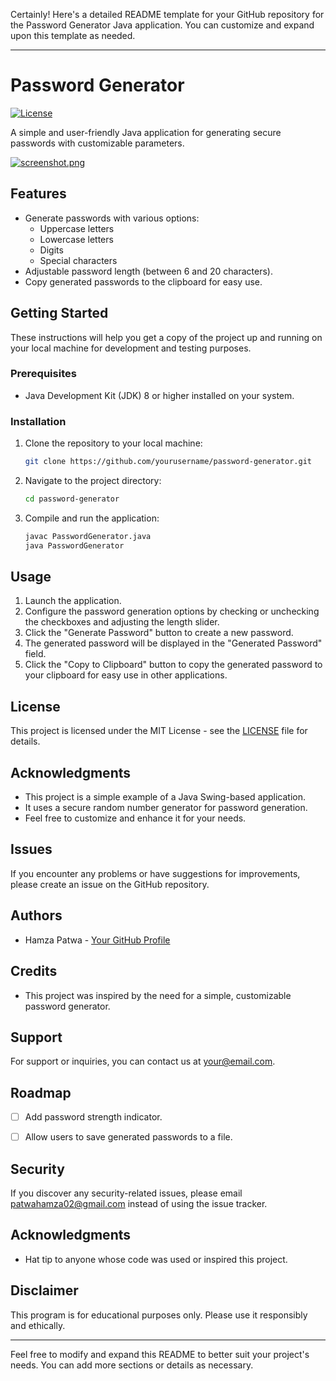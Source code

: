 Certainly! Here's a detailed README template for your GitHub repository for the Password Generator Java application. You can customize and expand upon this template as needed.

---

# Password Generator

[![License](https://img.shields.io/badge/License-MIT-blue.svg)](LICENSE)

A simple and user-friendly Java application for generating secure passwords with customizable parameters.

[![screenshot.png](https://i.postimg.cc/3rb0Q55f/screenshot.png)](https://postimg.cc/Thg3nsPn)

## Features

- Generate passwords with various options:
  - Uppercase letters
  - Lowercase letters
  - Digits
  - Special characters
- Adjustable password length (between 6 and 20 characters).
- Copy generated passwords to the clipboard for easy use.

## Getting Started

These instructions will help you get a copy of the project up and running on your local machine for development and testing purposes.

### Prerequisites

- Java Development Kit (JDK) 8 or higher installed on your system.

### Installation

1. Clone the repository to your local machine:

   ```bash
   git clone https://github.com/yourusername/password-generator.git
   ```

2. Navigate to the project directory:

   ```bash
   cd password-generator
   ```

3. Compile and run the application:

   ```bash
   javac PasswordGenerator.java
   java PasswordGenerator
   ```

## Usage

1. Launch the application.
2. Configure the password generation options by checking or unchecking the checkboxes and adjusting the length slider.
3. Click the "Generate Password" button to create a new password.
4. The generated password will be displayed in the "Generated Password" field.
5. Click the "Copy to Clipboard" button to copy the generated password to your clipboard for easy use in other applications.

## License

This project is licensed under the MIT License - see the [LICENSE](LICENSE) file for details.

## Acknowledgments

- This project is a simple example of a Java Swing-based application.
- It uses a secure random number generator for password generation.
- Feel free to customize and enhance it for your needs.


## Issues

If you encounter any problems or have suggestions for improvements, please create an issue on the GitHub repository.

## Authors

- Hamza Patwa - [Your GitHub Profile](https://github.com/hamzapatwa)

## Credits

- This project was inspired by the need for a simple, customizable password generator.

## Support

For support or inquiries, you can contact us at your@email.com.

## Roadmap

- [ ] Add password strength indicator.
- [ ] Allow users to save generated passwords to a file.


## Security

If you discover any security-related issues, please email patwahamza02@gmail.com instead of using the issue tracker.

## Acknowledgments

- Hat tip to anyone whose code was used or inspired this project.

## Disclaimer

This program is for educational purposes only. Please use it responsibly and ethically.

---

Feel free to modify and expand this README to better suit your project's needs. You can add more sections or details as necessary.
